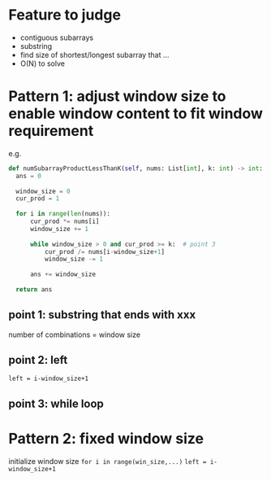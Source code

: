 # Feature to judge
- contiguous subarrays
- substring
- find size of shortest/longest subarray that ...
- O(N) to solve

# Pattern 1: adjust window size to enable window content to fit window requirement
e.g.
```python
def numSubarrayProductLessThanK(self, nums: List[int], k: int) -> int:
  ans = 0
  
  window_size = 0
  cur_prod = 1
  
  for i in range(len(nums)):
      cur_prod *= nums[i]
      window_size += 1
      
      while window_size > 0 and cur_prod >= k:  # point 3
          cur_prod /= nums[i-window_size+1]
          window_size -= 1
      
      ans += window_size
  
  return ans
```


## point 1: substring that ends with xxx
number of combinations = window size

## point 2: left
`left = i-window_size+1`

## point 3: while loop


# Pattern 2: fixed window size
initialize window size
`for i in range(win_size,...)`
`left = i-window_size+1`
